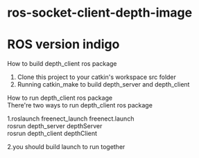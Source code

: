 # ros-socket-client-depth-image

ROS version indigo   
=====================================================================
How to build depth_client ros package   
1) Clone this project to your catkin's workspace src folder   
2) Running catkin_make to build depth_server and depth_client   

How to run depth_client ros package   
There're two ways to run depth_client ros package   

1.roslaunch freenect_launch freenect.launch   
  rosrun depth_server depthServer    
  rosrun depth_client depthClient   

2.you should build launch to run together   
